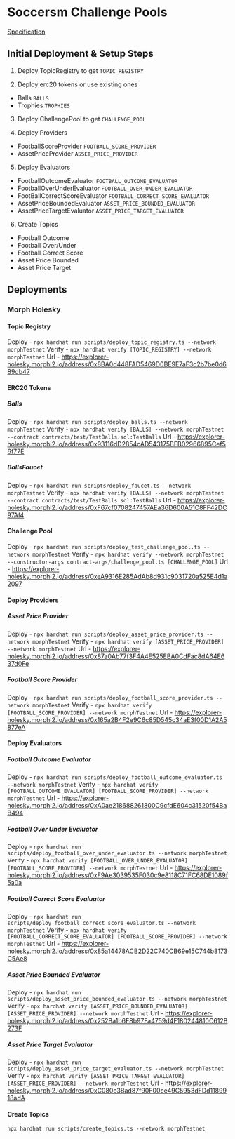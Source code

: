 # Soccersm Challenge Pools

[Specification](./specification.md)

## Initial Deployment & Setup Steps

1. Deploy TopicRegistry to get `TOPIC_REGISTRY`

2. Deploy erc20 tokens or use existing ones

- Balls `BALLS`
- Trophies `TROPHIES`

3. Deploy ChallengePool to get `CHALLENGE_POOL`

4. Deploy Providers

- FootballScoreProvider `FOOTBALL_SCORE_PROVIDER`
- AssetPriceProvider `ASSET_PRICE_PROVIDER`

5. Deploy Evaluators

- FootballOutcomeEvaluator `FOOTBALL_OUTCOME_EVALUATOR`
- FootballOverUnderEvaluator `FOOTBALL_OVER_UNDER_EVALUATOR`
- FootBallCorrectScoreEvaluator `FOOTBALL_CORRECT_SCORE_EVALUATOR`
- AssetPriceBoundedEvaluator `ASSET_PRICE_BOUNDED_EVALUATOR`
- AssetPriceTargetEvaluator `ASSET_PRICE_TARGET_EVALUATOR`

6. Create Topics

- Football Outcome
- Football Over/Under
- Football Correct Score
- Asset Price Bounded
- Asset Price Target

## Deployments

### Morph Holesky

#### Topic Registry

Deploy - `npx hardhat run scripts/deploy_topic_registry.ts --network morphTestnet`
Verify - `npx hardhat verify [TOPIC_REGISTRY] --network morphTestnet`
Url - https://explorer-holesky.morphl2.io/address/0x8BA0d448FAD5469D0BE9E7aF3c2b7be0d689db47

#### ERC20 Tokens

##### Balls

Deploy - `npx hardhat run scripts/deploy_balls.ts --network morphTestnet`
Verify - `npx hardhat verify [BALLS] --network morphTestnet --contract contracts/test/TestBalls.sol:TestBalls`
Url - https://explorer-holesky.morphl2.io/address/0x93116dD2854cAD543175BFB02966895Cef56f77E

##### BallsFaucet

Deploy - `npx hardhat run scripts/deploy_faucet.ts --network morphTestnet`
Verify - `npx hardhat verify [BALLS] --network morphTestnet --contract contracts/test/TestBalls.sol:TestBalls`
Url - https://explorer-holesky.morphl2.io/address/0xF67cf0708247457AEa36D600A51C8FF42DC97Af4

#### Challenge Pool

Deploy - `npx hardhat run scripts/deploy_test_challenge_pool.ts --network morphTestnet`
Verify - `npx hardhat verify --network morphTestnet --constructor-args contract-args/challenge_pool.ts [CHALLENGE_POOL]`
Url - https://explorer-holesky.morphl2.io/address/0xeA9316E285AdAb8d931c9031720a525E4d1a2097

#### Deploy Providers

##### Asset Price Provider
Deploy - `npx hardhat run scripts/deploy_asset_price_provider.ts --network morphTestnet`
Verify - `npx hardhat verify [ASSET_PRICE_PROVIDER] --network morphTestnet`
Url - https://explorer-holesky.morphl2.io/address/0x87a0Ab77f3F4A4E525EBA0CdFac8dA64E637d0Fe

##### Football Score Provider
Deploy - `npx hardhat run scripts/deploy_football_score_provider.ts --network morphTestnet`
Verify - `npx hardhat verify [FOOTBALL_SCORE_PROVIDER] --network morphTestnet`
Url - https://explorer-holesky.morphl2.io/address/0x165a2B4F2e9C6c85D545c34aE3f00D1A2A5877eA

#### Deploy Evaluators

##### Football Outcome Evaluator
Deploy - `npx hardhat run scripts/deploy_football_outcome_evaluator.ts --network morphTestnet`
Verify - `npx hardhat verify [FOOTBALL_OUTCOME_EVALUATOR] [FOOTBALL_SCORE_PROVIDER] --network morphTestnet`
Url - https://explorer-holesky.morphl2.io/address/0xA0ae218688261800C9cfdE604c31520f54BaB494

##### Football Over Under Evaluator
Deploy - `npx hardhat run scripts/deploy_football_over_under_evaluator.ts --network morphTestnet`
Verify - `npx hardhat verify [FOOTBALL_OVER_UNDER_EVALUATOR] [FOOTBALL_SCORE_PROVIDER] --network morphTestnet`
Url - https://explorer-holesky.morphl2.io/address/0xF9Ae3039535F030c9e8118C71FC68DE1089f5a0a

##### Football Correct Score Evaluator
Deploy - `npx hardhat run scripts/deploy_football_correct_score_evaluator.ts --network morphTestnet`
Verify - `npx hardhat verify [FOOTBALL_CORRECT_SCORE_EVALUATOR] [FOOTBALL_SCORE_PROVIDER] --network morphTestnet`
Url - https://explorer-holesky.morphl2.io/address/0x85a14478ACB2D22C740CB69e15C744b8173C5Ae8

##### Asset Price Bounded Evaluator
Deploy - `npx hardhat run scripts/deploy_asset_price_bounded_evaluator.ts --network morphTestnet`
Verify - `npx hardhat verify [ASSET_PRICE_BOUNDED_EVALUATOR] [ASSET_PRICE_PROVIDER] --network morphTestnet`
Url - https://explorer-holesky.morphl2.io/address/0x252Ba1b6E8b97Fa4759d4F180244810C612B273F

##### Asset Price Target Evaluator
Deploy - `npx hardhat run scripts/deploy_asset_price_target_evaluator.ts --network morphTestnet`
Verify - `npx hardhat verify [ASSET_PRICE_TARGET_EVALUATOR] [ASSET_PRICE_PROVIDER] --network morphTestnet`
Url - https://explorer-holesky.morphl2.io/address/0xC080c3Bad87f90F00ce49C5953dFDd1189918adA

#### Create Topics
`npx hardhat run scripts/create_topics.ts --network morphTestnet`